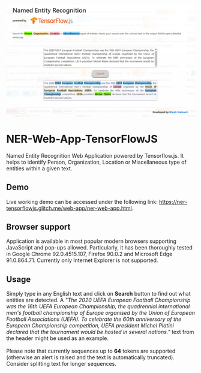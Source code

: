 ![alt text](https://github.com/mrstelmach/NER-Web-App-TensorFlowJS/blob/master/web-app/test/webapp-screen.JPG?raw=true)
# NER-Web-App-TensorFlowJS
Named Entity Recognition Web Application powered by Tensorflow.js. It helps to identify Person, Organization, Location or Miscellaneous type of entities within a given text.

## Demo
Live working demo can be accessed under the following link: https://ner-tensorflowjs.glitch.me/web-app/ner-web-app.html.

## Browser support
Application is available in most popular modern browsers supporting JavaScript and pop-ups allowed. Particularly, it has been thoroughly tested in Google Chrome 92.0.4515.107, Firefox 90.0.2 and Microsoft Edge 91.0.864.71. Currently only Internet Explorer is not supported.

## Usage
Simply type in any English text and click on <b>Search</b> button to find out what entities are detected. A <i>"The 2020 UEFA European Football Championship was the 16th UEFA European Championship, the quadrennial international men's football championship of Europe organised by the Union of European Football Associations (UEFA). To celebrate the 60th anniversary of the European Championship competition, UEFA president Michel Platini declared that the tournament would be hosted in several nations."</i> text from the header might be used as an example. 
<br><br>Please note that currently sequences up to <b>64</b> tokens are supported (otherwise an alert is raised and the text is automatically truncated). Consider splitting text for longer sequences.
